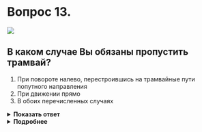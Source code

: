 # Вопрос 13.

![](https://s.drom.ru/i24227/pdd/tickets/2016/1542608570.jpg)

## В каком случае Вы обязаны пропустить трамвай?

1. При повороте налево, перестроившись на трамвайные пути попутного направления
2. При движении прямо
3. В обоих перечисленных случаях

<details>
<summary><b>Показать ответ</b></summary>
Правильный ответ: 3
</details>
<details>
<summary><b>Подробнее</b></summary>
Перекресток регулируется светофором, траектории движения трамвая и ваша пересекаются. Находясь в равнозначных условиях трамвай имеет преимущество перед безрельсовыми Т.С.
Вы уступаете дорогу в обоих перечисленных случаях.
(Пункты 6.2, 13.6 ПДД)
</details>